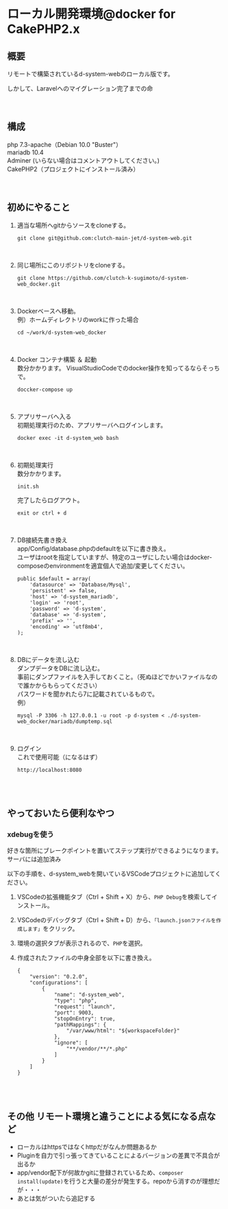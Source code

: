 # ローカル開発環境@docker for CakePHP2.x

## 概要
リモートで構築されているd-system-webのローカル版です。 

しかして、Laravelへのマイグレーション完了までの命  
<br>
<br>

## 構成
php 7.3-apache（Debian 10.0 "Buster"）  
mariadb 10.4  
Adminer (いらない場合はコメントアウトしてください。)  
CakePHP2（プロジェクトにインストール済み）  
<br>
<br>

## 初めにやること
1. 適当な場所へgitからソースをcloneする。  
    ```
    git clone git@github.com:clutch-main-jet/d-system-web.git
    ```  
<br>

2. 同じ場所にこのリポジトリをcloneする。  
    ```
    git clone https://github.com/clutch-k-sugimoto/d-system-web_docker.git
    ```  
<br>

3. Dockerベースへ移動。  
    例）ホームディレクトリのworkに作った場合
    ```
    cd ~/work/d-system-web_docker
    ```
<br>

4. Docker コンテナ構築 ＆ 起動  
    数分かかります。
    VisualStudioCodeでのdocker操作を知ってるならそっちで。
    ```
    doccker-compose up
    ```
<br>

5. アプリサーバへ入る  
    初期処理実行のため、アプリサーバへログインします。
    ```
    docker exec -it d-system_web bash
    ```
<br>

6. 初期処理実行  
    数分かかります。  
    ```
    init.sh
    ```
    完了したらログアウト。  
    ```
    exit or ctrl + d
    ```
<br>

7. DB接続先書き換え  
    app/Config/database.phpのdefaultを以下に書き換え。  
    ユーザはrootを指定していますが、特定のユーザにしたい場合はdocker-composeのenvironmentを適宜個人で追加/変更してください。  
    ```
	public $default = array(
        'datasource' => 'Database/Mysql',
        'persistent' => false,
        'host' => 'd-system_mariadb',
        'login' => 'root',
        'password' => 'd-system',
        'database' => 'd-system',
        'prefix' => '',
        'encoding' => 'utf8mb4',
	);
    ```
<br>

8. DBにデータを流し込む  
    ダンプデータをDBに流し込む。  
    事前にダンプファイルを入手しておくこと。（死ぬほどでかいファイルなので誰かからもらってください）  
    パスワードを聞かれたら7に記載されているもので。  
    例）  
    ```
    mysql -P 3306 -h 127.0.0.1 -u root -p d-system < ./d-system-web_docker/mariadb/dumptemp.sql
    ```
<br>

9. ログイン  
    これで使用可能（になるはず）  
    ```
    http://localhost:8080  
    ```
<br>
<br>

## やっておいたら便利なやつ  


### xdebugを使う  


好きな箇所にブレークポイントを置いてステップ実行ができるようになります。  
サーバには追加済み  


以下の手順を、d-system_webを開いているVSCodeプロジェクトに追加してください。  


1. VSCodeの拡張機能タブ（Ctrl + Shift + X）から、`PHP Debug`を検索してインストール。


2. VSCodeのデバッグタブ（Ctrl + Shift + D）から、`「launch.jsonファイルを作成します」`をクリック。


3. 環境の選択タブが表示されるので、`PHP`を選択。


4. 作成されたファイルの中身全部を以下に書き換え。  
    ```
    {
        "version": "0.2.0",
        "configurations": [
            {
                "name": "d-system_web",
                "type": "php",
                "request": "launch",
                "port": 9003,
                "stopOnEntry": true,
                "pathMappings": {
                    "/var/www/html": "${workspaceFolder}"
                },
                "ignore": [
                    "**/vendor/**/*.php"
                ]
            }
        ]
    }    
    ```
<br>
<br>

## その他 リモート環境と違うことによる気になる点など
* ローカルはhttpsではなくhttpだがなんか問題あるか
* Pluginを自力で引っ張ってきていることによるバージョンの差異で不具合が出るか
* app/vendor配下が何故かgitに登録されているため、`composer install(update)`を行うと大量の差分が発生する。repoから消すのが理想だが・・・
* あとは気がついたら追記する

